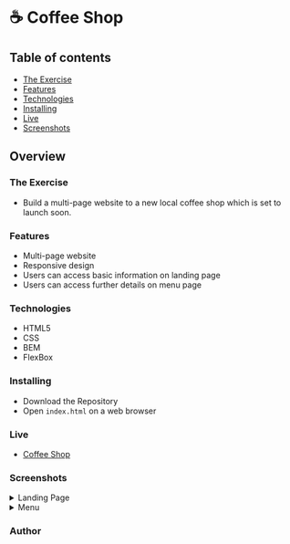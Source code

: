 # ☕ Coffee Shop

## Table of contents

- [The Exercise](#the-exercise)
- [Features](#features)
- [Technologies](#technologies)
- [Installing](#installing)
- [Live](#live)
- [Screenshots](#screenshots)

## Overview

### The Exercise
- Build a multi-page website to a new local coffee shop which is set to launch soon.

### Features
- Multi-page website
- Responsive design
- Users can access basic information on landing page
- Users can access further details on menu page

### Technologies

- HTML5
- CSS
- BEM
- FlexBox

### Installing

- Download the Repository
- Open `index.html` on a web browser


### Live

- [Coffee Shop](https://aramatsolrac.github.io/BrainStation/coffee_shop/)

### Screenshots

<details>
<summary>Landing Page</summary>

##### Desktop
![](./assets/screenshots/landing-page/landing-page_desktop.png)

##### Tablet
![](./assets/screenshots/landing-page/landing-page_tablet.png)

##### Mobile
![](./assets/screenshots/landing-page/landing-page_mobile.png)

</details>
<details>
<summary>Menu</summary>

##### Desktop
![](./assets/screenshots/menu/menu_desktop.png)

##### Tablet
![](./assets/screenshots/menu/menu_tablet.png)

##### Mobile
![](./assets/screenshots/menu/menu_mobile.png)

</details>

### Author




